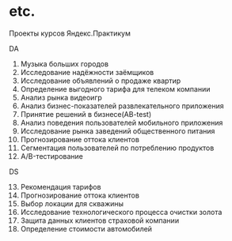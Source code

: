 # etc.

Проекты курсов Яндекс.Практикум

DA
1. Музыка больших городов
2. Исследование надёжности заёмщиков
3. Исследование объявлений о продаже квартир
4. Определение выгодного тарифа для телеком компании
5. Анализ рынка видеоигр
6. Анализ бизнес-показателей развлекательного приложения
7. Принятие решений в бизнесе(AB-test)
8. Анализ поведения пользователей мобильного приложения
9. Исследование рынка заведений общественного питания
10. Прогнозирование оттока клиентов
11. Cегментация пользователей по потреблению продуктов
12. A/B-тестирование

DS

13. Рекомендация тарифов
14. Прогнозирование оттока клиентов
15. Выбор локации для скважины
16. Исследование технологического процесса очистки золота
17. Защита данных клиентов страховой компании
18. Определение стоимости автомобилей

    
